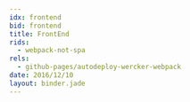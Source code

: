 ```yaml
---
idx: frontend
bid: frontend
title: FrontEnd
rids:
  - webpack-not-spa
rels:
  - github-pages/autodeploy-wercker-webpack
date: 2016/12/10
layout: binder.jade
---
```

